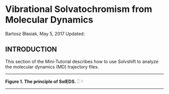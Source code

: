 Vibrational Solvatochromism from Molecular Dynamics
===================================================

Bartosz Błasiak, May 5, 2017  Updated: 

INTRODUCTION
------------

This section of the Mini-Tutorial describes how to use Solvshift
to analyze the molecular dynamics (MD) trajectory files.

******
**Figure 1. The principle of SolEDS.** 
<img src="soleds-scheme.png" alt="Drawing" style="width: 20px;"/>
******


